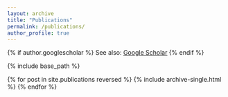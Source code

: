 ```yaml
---
layout: archive
title: "Publications"
permalink: /publications/
author_profile: true
---
```


{% if author.googlescholar %}
  See also: <u><a href="{{author.googlescholar}}">Google Scholar</a></u>
{% endif %}

{% include base_path %}

{% for post in site.publications reversed %}
  {% include archive-single.html %}
{% endfor %}
